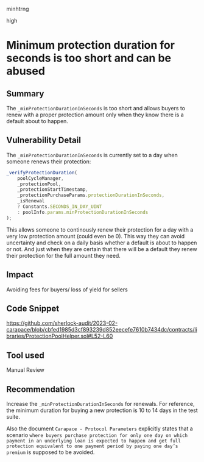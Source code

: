 minhtrng

high

# Minimum protection duration for seconds is too short and can be abused

## Summary

The `_minProtectionDurationInSeconds` is too short and allows buyers to renew with a proper protection amount only when they know there is a default about to happen.

## Vulnerability Detail

The `_minProtectionDurationInSeconds` is currently set to a day when someone renews their protection:

```js
_verifyProtectionDuration(
    poolCycleManager,
    _protectionPool,
    _protectionStartTimestamp,
    _protectionPurchaseParams.protectionDurationInSeconds,
    _isRenewal
    ? Constants.SECONDS_IN_DAY_UINT
    : poolInfo.params.minProtectionDurationInSeconds
);
```

This allows someone to continously renew their protection for a day with a very low protection amount (could even be 0). This way they can avoid uncertainty and check on a daily basis whether a default is about to happen or not. And just when they are certain that there will be a default they renew their protection for the full amount they need.

## Impact

Avoiding fees for buyers/ loss of yield for sellers

## Code Snippet

https://github.com/sherlock-audit/2023-02-carapace/blob/cbfed1985d3cf893239d852eecefe7610b7434dc/contracts/libraries/ProtectionPoolHelper.sol#L52-L60

## Tool used

Manual Review

## Recommendation

Increase the `_minProtectionDurationInSeconds` for renewals. For reference, the minimum duration for buying a new protection is 10 to 14 days in the test suite.

Also the document `Carapace - Protocol Parameters` explicitly states that a scenario `where buyers purchase protection for only one day on which payment in an underlying loan is expected to happen and get full protection equivalent to one payment period by paying one day’s premium` is supposed to be avoided.